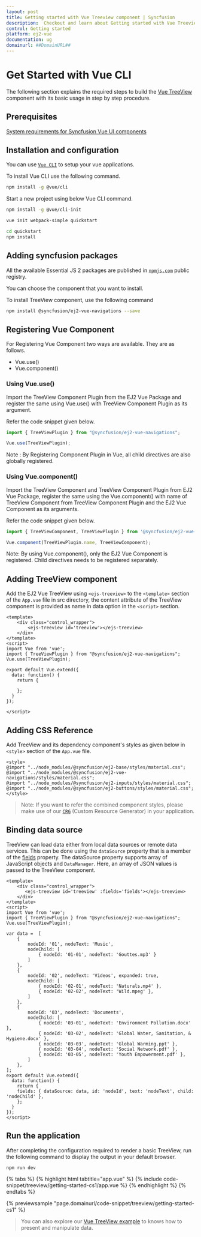 ```yaml
---
layout: post
title: Getting started with Vue Treeview component | Syncfusion
description:  Checkout and learn about Getting started with Vue Treeview component of Syncfusion Essential JS 2 and more details.
control: Getting started 
platform: ej2-vue
documentation: ug
domainurl: ##DomainURL##
---
```


# Get Started with Vue CLI

The following section explains the required steps to build the [Vue TreeView](https://www.syncfusion.com/vue-ui-components/vue-tree-view) component with its basic usage in step by step procedure.

## Prerequisites

[System requirements for Syncfusion Vue UI components](https://ej2.syncfusion.com/vue/documentation/system-requirements/)

## Installation and configuration

You can use [`Vue CLI`](https://github.com/vuejs/vue-cli) to setup your vue applications.

To install Vue CLI use the following command.

```bash
npm install -g @vue/cli
```

Start a new project using below Vue CLI command.

```bash
npm install -g @vue/cli-init

vue init webpack-simple quickstart

cd quickstart
npm install

```

## Adding syncfusion packages

All the available Essential JS 2 packages are published in [`npmjs.com`](https://www.npmjs.com/~syncfusionorg) public registry.

You can choose the component that you want to install.

To install TreeView component, use the following command

```bash
npm install @syncfusion/ej2-vue-navigations --save
```

## Registering Vue Component

For Registering Vue Component two ways are available. They are as follows.
* Vue.use()
* Vue.component()

### Using Vue.use()

Import the TreeView Component Plugin from the EJ2 Vue Package and register the same using Vue.use() with TreeView Component Plugin as its argument.

Refer the code snippet given below.

```ts
import { TreeViewPlugin } from "@syncfusion/ej2-vue-navigations";

Vue.use(TreeViewPlugin);
```

Note : By Registering Component Plugin in Vue, all child directives are also globally registered.

### Using Vue.component()

Import the TreeView Component and TreeView Component Plugin from EJ2 Vue Package, register the same using the Vue.component() with name of TreeView Component from TreeView Component Plugin and the EJ2 Vue Component as its arguments.

Refer the code snippet given below.

```ts
import { TreeViewComponent, TreeViewPlugin } from '@syncfusion/ej2-vue-navigations';

Vue.component(TreeViewPlugin.name, TreeViewComponent);
```

Note: By using Vue.component(), only the EJ2 Vue Component is registered. Child directives needs to be registered separately.

## Adding TreeView component

Add the EJ2 Vue TreeView using `<ejs-treeview>` to the `<template>` section of the `App.vue` file in src directory, the content attribute of the TreeView component is provided as name in data option in the `<script>` section.

```
<template>
    <div class="control_wrapper">
        <ejs-treeview id='treeview'></ejs-treeview>
    </div>
</template>
<script>
import Vue from 'vue';
import { TreeViewPlugin } from "@syncfusion/ej2-vue-navigations";
Vue.use(TreeViewPlugin);

export default Vue.extend({
  data: function() {
    return {

    };
  }
});

</script>
```

## Adding CSS Reference

Add TreeView and its dependency component's styles as given below in `<style>` section of the `App.vue` file.

```
<style>
@import "../node_modules/@syncfusion/ej2-base/styles/material.css";
@import "../node_modules/@syncfusion/ej2-vue-navigations/styles/material.css";
@import "../node_modules/@syncfusion/ej2-inputs/styles/material.css";
@import "../node_modules/@syncfusion/ej2-buttons/styles/material.css";
</style>
```

>Note: If you want to refer the combined component styles, please make use of our [`CRG`](https://crg.syncfusion.com/) (Custom Resource Generator) in your application.

## Binding data source

TreeView can load data either from local data sources or remote data services. This can be done using the `dataSource` property that is a member of the [fields](https://ej2.syncfusion.com/vue/documentation/api/treeview#fields) property. The dataSource property supports array of JavaScript objects and `DataManager`. Here, an array of JSON values is passed to the TreeView component.

```
<template>
    <div class="control_wrapper">
       <ejs-treeview id='treeview' :fields='fields'></ejs-treeview>
    </div>
</template>
<script>
import Vue from 'vue';
import { TreeViewPlugin } from "@syncfusion/ej2-vue-navigations";
Vue.use(TreeViewPlugin);

var data =  [
    {
        nodeId: '01', nodeText: 'Music',
        nodeChild: [
            { nodeId: '01-01', nodeText: 'Gouttes.mp3' }
        ]
    },
    {
        nodeId: '02', nodeText: 'Videos', expanded: true,
        nodeChild: [
            { nodeId: '02-01', nodeText: 'Naturals.mp4' },
            { nodeId: '02-02', nodeText: 'Wild.mpeg' },
        ]
    },
    {
        nodeId: '03', nodeText: 'Documents',
        nodeChild: [
            { nodeId: '03-01', nodeText: 'Environment Pollution.docx' },
            { nodeId: '03-02', nodeText: 'Global Water, Sanitation, & Hygiene.docx' },
            { nodeId: '03-03', nodeText: 'Global Warming.ppt' },
            { nodeId: '03-04', nodeText: 'Social Network.pdf' },
            { nodeId: '03-05', nodeText: 'Youth Empowerment.pdf' },
        ]
    },
];
export default Vue.extend({
  data: function() {
    return {
    fields: { dataSource: data, id: 'nodeId', text: 'nodeText', child: 'nodeChild' },
    };
  }
});
</script>
```

## Run the application

After completing the configuration required to render a basic TreeView, run the following command to display the output in your default browser.

```
npm run dev
```

{% tabs %}
{% highlight html tabtitle="app.vue" %}
{% include code-snippet/treeview/getting-started-cs1/app.vue %}
{% endhighlight %}
{% endtabs %}
        
{% previewsample "page.domainurl/code-snippet/treeview/getting-started-cs1" %}

> You can also explore our [Vue TreeView example](https://ej2.syncfusion.com/vue/demos/#/material/treeview/default.html) to knows how to present and manipulate data.